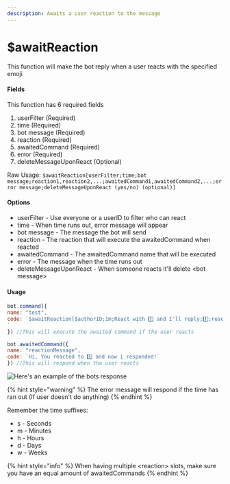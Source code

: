 ```yaml
---
description: Awaits a user reaction to the message
---
```


# $awaitReaction

This function will make the bot reply when a user reacts with the specified emoji

#### Fields

This function has 6 required fields

1. userFilter \(Required\)
2. time \(Required\)
3. bot message \(Required\)
4. reaction \(Required\)
5. awaitedCommand \(Required\)
6. error \(Required\)
7. deleteMessageUponReact \(Optional\)

Raw Usage: `$awaitReaction[userFilter;time;bot message;reaction1,reaction2,...;awaitedCommand1,awaitedCommand2,...;error message;deleteMessageUponReact (yes/no) (optional)]`

#### Options

* userFilter - Use everyone or a userID to filter who can react
* time - When time runs out, error message will appear
* bot message - The message the bot will send
* reaction - The reaction that will execute the awaitedCommand when reacted
* awaitedCommand - The awaitedCommand name that will be executed
* error - The message when the time runs out
* deleteMessageUponReact - When someone reacts it'll delete &lt;bot message&gt;

#### Usage

```javascript
bot.command({
name: "test",
code: `$awaitReaction[$authorID;1m;React with 1️⃣ and I'll reply;1️⃣;reactionMessage;Command Timed out] !
`
}) //This will execute the awaited command if the user reacts

bot.awaitedCommand({
name: "reactionMessage",
code: `Hi, You reacted to 1️⃣ and now i responded!`
}) //This will respond when the user reacts
```

![Here&apos;s an example of the bots response](../.gitbook/assets/image%20%282%29.png)

{% hint style="warning" %}
The error message will respond if the time has ran out \(If user doesn't do anything\)
{% endhint %}

Remember the time suffixes:

* s - Seconds
* m - Minutes
* h - Hours
* d - Days
* w - Weeks

{% hint style="info" %}
When having multiple &lt;reaction&gt; slots, make sure you have an equal amount of awaitedCommands
{% endhint %}

